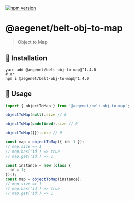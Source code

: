 [![npm version](https://img.shields.io/npm/v/@aegenet/belt-obj-to-map.svg)](https://www.npmjs.com/package/@aegenet/belt-obj-to-map)
<br>

# @aegenet/belt-obj-to-map

> Object to Map

## 💾 Installation

```shell
yarn add @aegenet/belt-obj-to-map@^1.4.0
# or
npm i @aegenet/belt-obj-to-map@^1.4.0
```

## 📝 Usage

```typescript
import { objectToMap } from '@aegenet/belt-obj-to-map';

objectToMap(null).size // 0

objectToMap(undefined).size // 0

objectToMap({}).size // 0

const map = objectToMap({ id: 1 });
// map.size => 1
// map.has('id') => true
// map.get('id') => 1

const instance = new (class {
  id = 1;
})();
const map = objectToMap(instance);
// map.size => 1
// map.has('id') => true
// map.get('id') => 1
```
